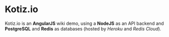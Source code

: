 Kotiz.io
========

Kotiz.io is an **AngularJS** wiki demo, using a **NodeJS** as an API backend and **PostgreSQL** and **Redis** as databases (hosted by *Heroku* and *Redis Cloud*).